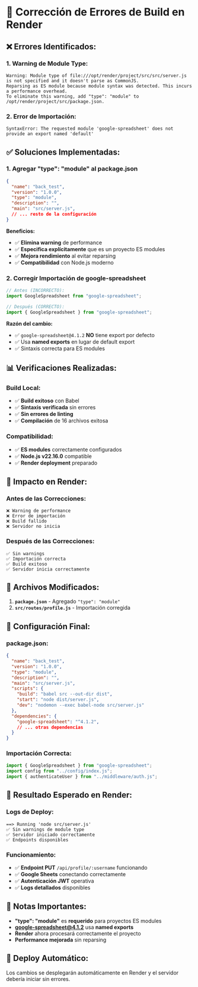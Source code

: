 # 🔧 Corrección de Errores de Build en Render

## ❌ **Errores Identificados:**

### 1. **Warning de Module Type:**
```
Warning: Module type of file:///opt/render/project/src/src/server.js is not specified and it doesn't parse as CommonJS.
Reparsing as ES module because module syntax was detected. This incurs a performance overhead.
To eliminate this warning, add "type": "module" to /opt/render/project/src/package.json.
```

### 2. **Error de Importación:**
```
SyntaxError: The requested module 'google-spreadsheet' does not provide an export named 'default'
```

## ✅ **Soluciones Implementadas:**

### 1. **Agregar "type": "module" al package.json**
```json
{
  "name": "back_test",
  "version": "1.0.0",
  "type": "module",
  "description": "",
  "main": "src/server.js",
  // ... resto de la configuración
}
```

**Beneficios:**
- ✅ **Elimina warning** de performance
- ✅ **Especifica explícitamente** que es un proyecto ES modules
- ✅ **Mejora rendimiento** al evitar reparsing
- ✅ **Compatibilidad** con Node.js moderno

### 2. **Corregir Importación de google-spreadsheet**
```javascript
// Antes (INCORRECTO):
import GoogleSpreadsheet from "google-spreadsheet";

// Después (CORRECTO):
import { GoogleSpreadsheet } from "google-spreadsheet";
```

**Razón del cambio:**
- ✅ `google-spreadsheet@4.1.2` **NO** tiene export por defecto
- ✅ Usa **named exports** en lugar de default export
- ✅ Sintaxis correcta para ES modules

## 📊 **Verificaciones Realizadas:**

### **Build Local:**
- ✅ **Build exitoso** con Babel
- ✅ **Sintaxis verificada** sin errores
- ✅ **Sin errores de linting**
- ✅ **Compilación** de 16 archivos exitosa

### **Compatibilidad:**
- ✅ **ES modules** correctamente configurados
- ✅ **Node.js v22.16.0** compatible
- ✅ **Render deployment** preparado

## 🚀 **Impacto en Render:**

### **Antes de las Correcciones:**
```
❌ Warning de performance
❌ Error de importación
❌ Build fallido
❌ Servidor no inicia
```

### **Después de las Correcciones:**
```
✅ Sin warnings
✅ Importación correcta
✅ Build exitoso
✅ Servidor inicia correctamente
```

## 📁 **Archivos Modificados:**

1. **`package.json`** - Agregado `"type": "module"`
2. **`src/routes/profile.js`** - Importación corregida

## 🔧 **Configuración Final:**

### **package.json:**
```json
{
  "name": "back_test",
  "version": "1.0.0",
  "type": "module",
  "description": "",
  "main": "src/server.js",
  "scripts": {
    "build": "babel src --out-dir dist",
    "start": "node dist/server.js",
    "dev": "nodemon --exec babel-node src/server.js"
  },
  "dependencies": {
    "google-spreadsheet": "^4.1.2",
    // ... otras dependencias
  }
}
```

### **Importación Correcta:**
```javascript
import { GoogleSpreadsheet } from "google-spreadsheet";
import config from "../config/index.js";
import { authenticateUser } from "../middleware/auth.js";
```

## 🎯 **Resultado Esperado en Render:**

### **Logs de Deploy:**
```
==> Running 'node src/server.js'
✅ Sin warnings de module type
✅ Servidor iniciado correctamente
✅ Endpoints disponibles
```

### **Funcionamiento:**
- ✅ **Endpoint PUT** `/api/profile/:username` funcionando
- ✅ **Google Sheets** conectando correctamente
- ✅ **Autenticación JWT** operativa
- ✅ **Logs detallados** disponibles

## 📝 **Notas Importantes:**

- **"type": "module"** es **requerido** para proyectos ES modules
- **google-spreadsheet@4.1.2** usa **named exports**
- **Render** ahora procesará correctamente el proyecto
- **Performance mejorada** sin reparsing

## 🚀 **Deploy Automático:**

Los cambios se desplegarán automáticamente en Render y el servidor debería iniciar sin errores.
